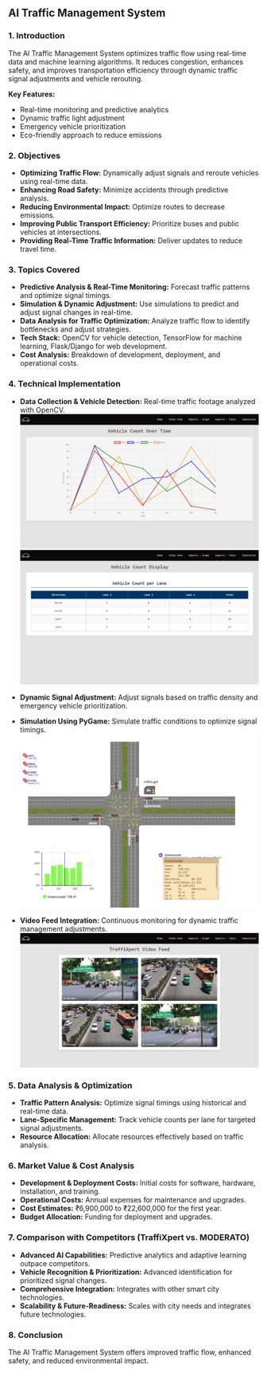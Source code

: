 

## AI Traffic Management System

### 1. Introduction
The AI Traffic Management System optimizes traffic flow using real-time data and machine learning algorithms. It reduces congestion, enhances safety, and improves transportation efficiency through dynamic traffic signal adjustments and vehicle rerouting.

**Key Features:**
- Real-time monitoring and predictive analytics
- Dynamic traffic light adjustment
- Emergency vehicle prioritization
- Eco-friendly approach to reduce emissions

### 2. Objectives
- **Optimizing Traffic Flow:** Dynamically adjust signals and reroute vehicles using real-time data.
- **Enhancing Road Safety:** Minimize accidents through predictive analysis.
- **Reducing Environmental Impact:** Optimize routes to decrease emissions.
- **Improving Public Transport Efficiency:** Prioritize buses and public vehicles at intersections.
- **Providing Real-Time Traffic Information:** Deliver updates to reduce travel time.

### 3. Topics Covered
- **Predictive Analysis & Real-Time Monitoring:** Forecast traffic patterns and optimize signal timings.
- **Simulation & Dynamic Adjustment:** Use simulations to predict and adjust signal changes in real-time.
- **Data Analysis for Traffic Optimization:** Analyze traffic flow to identify bottlenecks and adjust strategies.
- **Tech Stack:** OpenCV for vehicle detection, TensorFlow for machine learning, Flask/Django for web development.
- **Cost Analysis:** Breakdown of development, deployment, and operational costs.

### 4. Technical Implementation
- **Data Collection & Vehicle Detection:** Real-time traffic footage analyzed with OpenCV.
   ![Project Screenshot](images/data.jpg)
   ![Project Screenshot](images/count.jpg)
- **Dynamic Signal Adjustment:** Adjust signals based on traffic density and emergency vehicle prioritization.
  
- **Simulation Using PyGame:** Simulate traffic conditions to optimize signal timings.
  ![Project Screenshot](images/simulation.jpg.png)

- **Video Feed Integration:** Continuous monitoring for dynamic traffic management adjustments.
  ![Project Screenshot](images/feed.jpg)

### 5. Data Analysis & Optimization
- **Traffic Pattern Analysis:** Optimize signal timings using historical and real-time data.
- **Lane-Specific Management:** Track vehicle counts per lane for targeted signal adjustments.
- **Resource Allocation:** Allocate resources effectively based on traffic analysis.

### 6. Market Value & Cost Analysis
- **Development & Deployment Costs:** Initial costs for software, hardware, installation, and training.
- **Operational Costs:** Annual expenses for maintenance and upgrades.
- **Cost Estimates:** ₹6,900,000 to ₹22,600,000 for the first year.
- **Budget Allocation:** Funding for deployment and upgrades.

### 7. Comparison with Competitors (TraffiXpert vs. MODERATO)
- **Advanced AI Capabilities:** Predictive analytics and adaptive learning outpace competitors.
- **Vehicle Recognition & Prioritization:** Advanced identification for prioritized signal changes.
- **Comprehensive Integration:** Integrates with other smart city technologies.
- **Scalability & Future-Readiness:** Scales with city needs and integrates future technologies.

### 8. Conclusion
The AI Traffic Management System offers improved traffic flow, enhanced safety, and reduced environmental impact.
